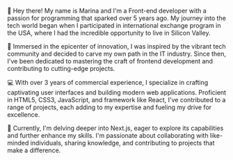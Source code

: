 👋 Hey there! My name is Marina and I'm a Front-end developer with a passion for programming that sparked over 5 years ago. My journey into the tech world began when I participated in international exchange program in the USA, where I had the incredible opportunity to live in Silicon Valley.

🌟 Immersed in the epicenter of innovation, I was inspired by the vibrant tech community and decided to carve my own path in the IT industry. Since then, I've been dedicated to mastering the craft of frontend development and contributing to cutting-edge projects.

💻 With over 3 years of commercial experience, I specialize in crafting captivating user interfaces and building modern web applications. Proficient in HTML5, CSS3, JavaScript, and framework like React, I've contributed to a range of projects, each adding to my expertise and fueling my drive for excellence.

🚀 Currently, I'm delving deeper into Next.js, eager to explore its capabilities and further enhance my skills. I'm passionate about collaborating with like-minded individuals, sharing knowledge, and contributing to projects that make a difference.
